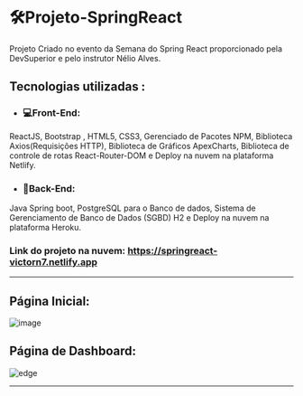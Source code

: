 # 🛠Projeto-SpringReact
Projeto Criado no evento da Semana do Spring React proporcionado pela DevSuperior e pelo instrutor Nélio Alves.

## Tecnologias utilizadas :

- ### 💻Front-End:

ReactJS, Bootstrap , HTML5, CSS3, Gerenciado de Pacotes NPM, Biblioteca Axios(Requisições HTTP), Biblioteca de Gráficos ApexCharts, Biblioteca de controle de rotas React-Router-DOM e Deploy na nuvem na plataforma Netlify.


- ### 🧱Back-End:

Java Spring boot, PostgreSQL para o Banco de dados, Sistema de Gerenciamento de Banco de Dados (SGBD) H2 e Deploy na nuvem na plataforma Heroku.

### Link do projeto na nuvem: https://springreact-victorn7.netlify.app

---


## Página Inicial:
![image](https://user-images.githubusercontent.com/78637454/137613458-97ea40dd-fc66-4126-a9de-8b8c48a95341.png)

## Página de Dashboard: 
![edge](https://user-images.githubusercontent.com/78637454/132753595-2c2ae086-fbb5-45ab-9ee2-78eebb63b44f.JPG)

---
